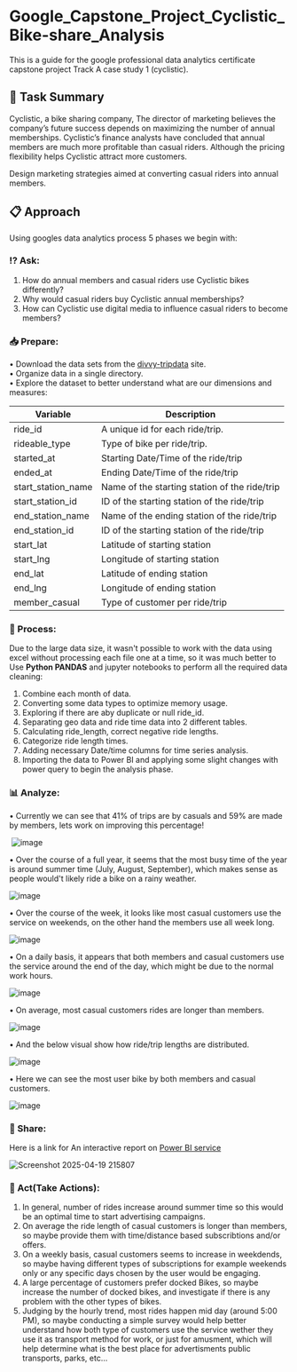 # Google_Capstone_Project_Cyclistic_Bike-share_Analysis

   This is a guide for the google professional data analytics certificate capstone project Track A case study 1 (cyclistic).

## :page_facing_up: Task Summary

   Cyclistic, a bike sharing company, The director of marketing believes the company’s future success depends on maximizing the number of annual memberships. 
Cyclistic’s finance analysts have concluded that annual members are much more profitable than casual riders. Although the pricing flexibility helps Cyclistic attract more customers.

Design marketing strategies aimed at converting casual riders into annual members.

## :clipboard: Approach

Using googles data analytics process 5 phases we begin with:

### :interrobang: Ask:

1. How do annual members and casual riders use Cyclistic bikes differently?
2. Why would casual riders buy Cyclistic annual memberships?
3. How can Cyclistic use digital media to influence casual riders to become members?

### :inbox_tray: Prepare:

• Download the data sets from the [divvy-tripdata](https://divvy-tripdata.s3.amazonaws.com/index.html) site. <br>
• Organize data in a single directory. <br>
• Explore the dataset to better understand what are our dimensions and measures: <br>

|  **Variable**       |  **Description**                                        |
|------------------   | --------------------------------------------------------|
| ride_id             | A unique id for each ride/trip.                         |
| rideable_type       | Type of bike per ride/trip.                             |
| started_at          | Starting Date/Time of the ride/trip                     |
| ended_at            | Ending Date/Time of the ride/trip                       |
| start_station_name  | Name of the starting station of the ride/trip           |
| start_station_id    | ID of the starting station of the ride/trip             |
| end_station_name    | Name of the ending station of the ride/trip             |
| end_station_id      | ID of the starting station of the ride/trip             |
| start_lat           | Latitude of starting station                            |
| start_lng           | Longitude of starting station                           |
| end_lat             | Latitude of ending station                              |
| end_lng             | Longitude of ending station                             |                            
| member_casual       | Type of customer per ride/trip                          |


### :arrows_counterclockwise: Process:

Due to the large data size, it wasn't possible to work with the data using excel without processing each file one at a time, so it was much better to Use **Python PANDAS** and jupyter notebooks to perform all the required data cleaning:

1.	Combine each month of data.
2.	Converting some data types to optimize memory usage.
3.	Exploring if there are aby duplicate or null ride_id.
4.	Separating geo data and ride time data into 2 different tables.
5.	Calculating ride_length, correct negative ride lengths.
6.	Categorize ride length times.
7.	Adding necessary Date/time columns for time series analysis.
8.	Importing the data to Power BI and applying some slight changes with power query to begin the analysis phase.


### :bar_chart: Analyze:

• Currently we can see that 41% of trips are by casuals and 59%  are made by members, lets work on improving this percentage!

 ![image](https://github.com/user-attachments/assets/77820b50-5b2c-4b28-8f03-4ca670a46248)

 • Over the course of a full year, it seems that the most busy time of the year is around summer time (July, August, September), which makes sense as people would't likely ride a bike on a rainy weather.

 ![image](https://github.com/user-attachments/assets/a525deeb-9447-42cb-8087-77e236eca3ec)

 • Over the course of the week, it looks like most casual customers use the service on weekends, on the other hand the members use all week long.

 ![image](https://github.com/user-attachments/assets/d0285cd5-94f8-49f4-a594-fa5a709b9e03)

 • On a daily basis, it appears that both members and casual customers use the service around the end of the day, which might be due to the normal work hours.

 ![image](https://github.com/user-attachments/assets/4b170660-07bd-4872-b1c2-bb9e78c03653)

 • On average, most casual customers rides are longer than members.

 ![image](https://github.com/user-attachments/assets/7392768c-d3fe-4a35-adfd-41c6bf598f5d)

 • And the below visual show how ride/trip lengths are distributed.

 ![image](https://github.com/user-attachments/assets/c5726cc2-c183-4d1f-bb94-b338608f612f)

 • Here we can see the most user bike by both members and casual customers.

![image](https://github.com/user-attachments/assets/546af050-b976-4a3c-ba0a-ab02f1d5dc40)


### :loudspeaker: Share:

Here is a link for An interactive report on [Power BI service](https://app.powerbi.com/view?r=eyJrIjoiNjUxNjNmZDYtOTRhNi00ZDJhLWEzMzEtMWY0YmZjNzJhODIyIiwidCI6IjU5ZDRjODc4LTE4NTEtNDFkNC05ZmVmLTY5MzE2ODYyMjI5OCJ9)

![Screenshot 2025-04-19 215807](https://github.com/user-attachments/assets/efb6f451-ffe6-4dbf-8f1d-4c59c682a071)

### :pencil: Act(Take Actions):

1. In general, number of rides increase around summer time so this would be an optimal time to start advertising campaigns.
2. On average the ride length of casual customers is longer than members, so maybe provide them with time/distance based subscribtions and/or offers.
3. On a weekly basis, casual customers seems to increase in weekdends, so maybe having different types of subscriptions for example weekends only or any specific days chosen by the user would be engaging.
4. A large percentage of customers prefer docked Bikes, so maybe increase the number of docked bikes, and investigate if there is any problem with the other types of bikes.
5. Judging by the hourly trend, most rides happen mid day (around 5:00 PM), so maybe conducting a simple survey would help better understand how both type of customers use the service wether they use it as transport method for work, or just for amusment, which will help determine what is the best place for advertisments public transports, parks, etc...























